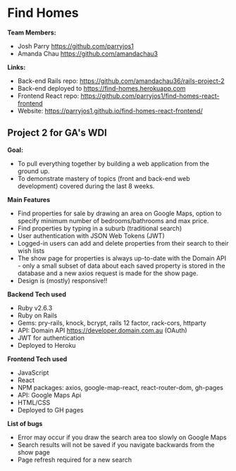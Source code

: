 
# Find Homes

**Team Members:**
* Josh Parry https://github.com/parryjos1
* Amanda Chau https://github.com/amandachau3

**Links:**
* Back-end Rails repo: https://github.com/amandachau36/rails-project-2
* Back-end deployed to https://find-homes.herokuapp.com
* Frontend React repo: https://github.com/parryjos1/find-homes-react-frontend
* Website: https://parryjos1.github.io/find-homes-react-frontend/

## Project 2 for GA's WDI

**Goal:**  
* To pull everything together by building a web application from the ground up.
* To demonstrate mastery of topics (front and back-end web development) covered during the last 8 weeks.

**Main Features**
* Find properties for sale by drawing an area on Google Maps, option to specify minimum number of bedrooms/bathrooms and max price.
* Find properties by typing in a suburb (traditional search)
* User authentication with JSON Web Tokens (JWT)   
* Logged-in users can add and delete properties from their search to their wish lists
* The show page for properties is always up-to-date with the Domain API - only a small subset of data about each saved property is stored in the database and a new axios request is made for the show page.
* Design is (mostly) responsive!!


**Backend Tech used**
* Ruby v2.6.3
* Ruby on Rails
* Gems: pry-rails, knock, bcrypt, rails 12 factor, rack-cors, httparty
* API: Domain API https://developer.domain.com.au (OAuth)
* JWT for authentication
* Deployed to Heroku


**Frontend Tech used**
* JavaScript
* React
* NPM packages: axios, google-map-react, react-router-dom, gh-pages
* API: Google Maps Api    
* HTML/CSS
* Deployed to GH pages


**List of bugs**
* Error may occur if you draw the search area too slowly on Google Maps
* Search results will not be saved if you navigate backwards from the show page
* Page refresh required for a new search
